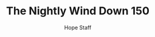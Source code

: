 ---
image: /assets/img/nwd/150_nwd_1corinthians_13_5_b_tpt.png
title: The Nightly Wind Down 150
categories:
  - The Nightly Wind Down
author: Hope Staff
notes: The Nightly Wind Down 150
embed: >-
  EMBED_GOES_HERE
transcript: >-
  SOME LINES OF TEXT START HERE
---